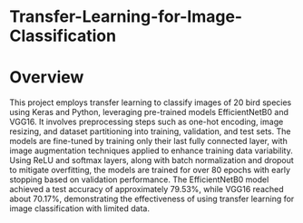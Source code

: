 # Transfer-Learning-for-Image-Classification

# Overview
This project employs transfer learning to classify images of 20 bird species using Keras and Python, leveraging pre-trained models EfficientNetB0 and VGG16. It involves preprocessing steps such as one-hot encoding, image resizing, and dataset partitioning into training, validation, and test sets. The models are fine-tuned by training only their last fully connected layer, with image augmentation techniques applied to enhance training data variability. Using ReLU and softmax layers, along with batch normalization and dropout to mitigate overfitting, the models are trained for over 80 epochs with early stopping based on validation performance. The EfficientNetB0 model achieved a test accuracy of approximately 79.53%, while VGG16 reached about 70.17%, demonstrating the effectiveness of using transfer learning for image classification with limited data.